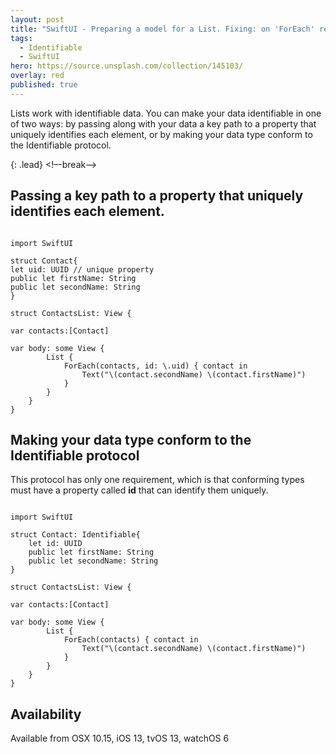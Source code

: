 ```yaml
---
layout: post
title: "SwiftUI - Preparing a model for a List. Fixing: on 'ForEach' requires that 'YourModel' conform to 'Identifiable'"
tags:
  - Identifiable
  - SwiftUI
hero: https://source.unsplash.com/collection/145103/
overlay: red
published: true
---
```


Lists work with identifiable data. You can make your data identifiable in one of two ways: by passing along with your data a key path to a property that uniquely identifies each element, or by making your data type conform to the Identifiable protocol.

{: .lead}
<!–-break-–>

## Passing a key path to a property that uniquely identifies each element.

<pre><code>
import SwiftUI

struct Contact{
let uid: UUID // unique property
public let firstName: String
public let secondName: String
}

struct ContactsList: View {
    
var contacts:[Contact]
    
var body: some View {
        List {
            ForEach(contacts, id: \.uid) { contact in
                Text("\(contact.secondName) \(contact.firstName)")
            }
        }
    }
}
</code></pre>


## Making your data type conform to the Identifiable protocol

This protocol has only one requirement, which is that conforming types must have a property called **id** that can identify them uniquely.

<pre><code>
import SwiftUI

struct Contact: Identifiable{    
    let id: UUID
    public let firstName: String
    public let secondName: String
}

struct ContactsList: View {

var contacts:[Contact]
    
var body: some View {
        List {
            ForEach(contacts) { contact in
                Text("\(contact.secondName) \(contact.firstName)")
            }
        }
    }
}
</code></pre>


##  Availability  

Available from OSX 10.15, iOS 13, tvOS 13, watchOS 6
